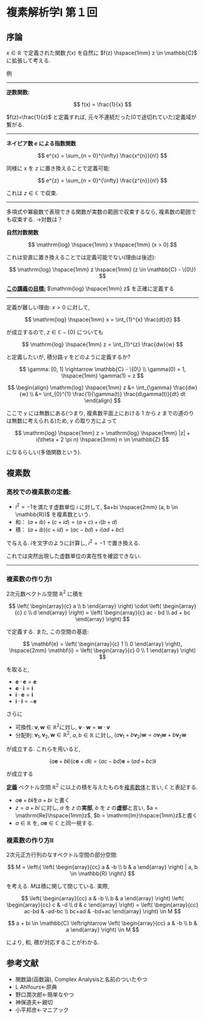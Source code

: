 # 複素解析学Ⅰ 第１回

## 序論

$х \in \mathbb{R}$ で定義された関数 $f(x)$ を自然に $f(z) \hspace{1mm} z \in \mathbb{C}$ に拡張して考える.

例

---
**逆数関数:**

$$
f(x) = \frac{1}{x}
$$

$f(z)=\frac{1}{z}$ と定義すれば, 元々不連続だった(0で途切れていた)定義域が繋がる.

---
**ネイピア数 $e$ による指数関数**

$$
e^{x} = \sum_{n = 0}^{\infty} \frac{x^{n}}{n!}
$$

同様に $x$ を $z$ に置き換えることで定義可能:

$$
e^{z} = \sum_{n = 0}^{\infty} \frac{z^{n}}{n!}
$$

これは $z \in \mathbb{C}$ で収束.

---
多項式や冪級数で表現できる関数が実数の範囲で収束するなら, 複素数の範囲でも収束する. →対数は？

**自然対数関数**

$$
\mathrm{log} \hspace{1mm} x \hspace{1mm} (x > 0)
$$

これは安直に置き換えることでは定義可能でない(理由は後述):

$$
\mathrm{log} \hspace{1mm} z \hspace{1mm} (z \in \mathbb{C} - \{0\})
$$

<u>****この講義の目標:****</u> $\mathrm{log} \hspace{1mm} z$ を正確に定義する

---
定義が難しい理由: $x > 0$ に対して, 

$$
\mathrm{log} \hspace{1mm} x = \int_{1}^{x} \frac{dt}{t}
$$

が成立するので,  $z \in \mathbb{C} - \{0\}$ についても

$$
\mathrm{log} \hspace{1mm} z = \int_{1}^{z} \frac{dw}{w}
$$

と定義したいが, 積分路 $\gamma$ をどのように定義するか?

$$
\gamma: [0, 1] \rightarrow \mathbb{C} - \{0\} \\
\gamma(0) = 1, \hspace{1mm} \gamma(1) = z
$$

$$
\begin{align}
\mathrm{log} \hspace{1mm} z &= \int_{\gamma} \frac{dw}{w} \\
 &= \int_{0}^{1} \frac{1}{\gamma(t)} \frac{d\gamma(t)}{dt} dt
\end{align}
$$

ここで $\gamma$ には無数にある(つまり, 複素数平面上における $1$ から $z$ までの道のりは無数に考えられる)ため,  $\gamma$ の取り方によって

$$
\mathrm{log} \hspace{1mm} z = \mathrm{log} \hspace{1mm} |z| + i(\theta + 2 \pi n) \hspace{3mm} n \in \mathbb{Z}
$$

になるらしい(多価関数という).

## 複素数
### 高校での複素数の定義:
- $i^{2} = -1$を満たす虚数単位 $i$ に対して, $a+bi \hspace{2mm} (a, b \in \mathbb{R})$ を複素数という.
- 和： $(a + ib) + (c + id) = (a + c) + i(b + d)$
- 積： $(a + ib)(c + id) = (ac - bd) + i(ad + bc)$

で与える. $i$を文字のように計算し, $i^{2} = -1$ で置き換える. 

これでは突然出現した虚数単位の実在性を確認できない.

---
### 複素数の作り方I
2次元数ベクトル空間 $\mathbb{R}^{2}$ に積を

$$
\left(
    \begin{array}{c}
        a \\
        b
    \end{array}
\right) \cdot
\left(
    \begin{array}{c}
        c \\
        d
    \end{array}
\right) =
\left(
    \begin{array}{c}
        ac - bd \\
        ad + bc
    \end{array}
\right)
$$

で定義する. また, この空間の基底:

$$
\mathbf{e} = \left(
    \begin{array}{c}
        1 \\
        0
    \end{array}
\right), \hspace{2mm}
\mathbf{i} = \left(
    \begin{array}{c}
        0 \\
        1
    \end{array}
\right)
$$

を取ると,
- $\mathbf{e} \cdot \mathbf{e} = \mathbf{e}$
- $\mathbf{e} \cdot \mathbf{i} = \mathbf{i}$
- $\mathbf{i} \cdot \mathbf{e} = \mathbf{i}$
- $\mathbf{i} \cdot \mathbf{i} = -\mathbf{e}$

さらに
- 可換性: $\mathbf{v}, \mathbf{w} \in \mathbb{R}^{2}$に対し, $\mathbf{v} \cdot \mathbf{w} = \mathbf{w} \cdot \mathbf{v}$
- 分配則: $\mathbf{v}_{1}, \mathbf{v}_{2}, \mathbf{w} \in \mathbb{R}^{2}$, $a, b \in \mathbb{R}$ に対し, $(a\mathbf{v}_{1} + b\mathbf{v}_{2})\mathbf{w} = a\mathbf{v}_{1}\mathbf{w} + b\mathbf{v}_{2}\mathbf{w}$ 

が成立する. これらを用いると,

$$
(a\mathbf{e} + b\mathbf{i})(c\mathbf{e} + d\mathbf{i}) = (ac - bd)\mathbf{e} + (ad + bc)\mathbf{i}
$$

が成立する

<u>**定義**</u>
ベクトル空間 $\mathbb{R}^{2}$ に以上の積を与えたものを<u>複素数体</u>と言い, $\mathbb{C}$ と表記する.

- $a\mathbf{e} + b\mathbf{i}$を$a + bi$ と書く
- $z = a + bi$ に対し,  $a$ を $z$ の**実部**, $b$ を $z$ の**虚部**と言い, $a = \mathrm{Re}\hspace{1mm}z$, $b = \mathrm{Im}\hspace{1mm}z$と書く
- $a \in \mathbb{R}$ を, $a\mathbf{e} \in \mathbb{C}$ と同一視する.

### 複素数の作り方II
2次元正方行列のなすベクトル空間の部分空間:

$$
M = \left\{
    \left(
        \begin{array}{cc}
            a & -b \\
            b & a
        \end{array}
    \right)
    | a, b \in \mathbb{R}
\right\}
$$

を考える. $M$は積に関して閉じている. 実際,

$$
\left(
    \begin{array}{cc}
        a & -b \\
        b & a
    \end{array}
\right)
\left(
    \begin{array}{cc}
        c & -d \\
        d & c
    \end{array}
\right) =
\left(
    \begin{array}{cc}
        ac-bd & -ad-bc \\
        bc+ad & -bd+ac
    \end{array}
\right) \in M
$$

$$
a + bi \in \mathbb{C} \leftrightarrow
\left(
    \begin{array}{cc}
        a & -b \\
        b & a
    \end{array}
\right) \in M
$$

により, 和, 積が対応することがわかる.

## 参考文献
- 関数論(函数論), Complex Analysisと名前のついたやつ
- L Ahlfours←原典
- 野口潤次郎←簡単なやつ
- 神保道夫←親切
- 小平邦彦←マニアック
